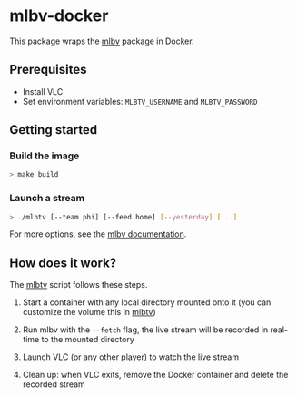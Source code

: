 # mlbv-docker

This package wraps the [mlbv](https://github.com/kmac/mlbv) package in Docker.

## Prerequisites

- Install VLC
- Set environment variables: `MLBTV_USERNAME` and `MLBTV_PASSWORD`

## Getting started

### Build the image

```bash
> make build
```

### Launch a stream

```bash
> ./mlbtv [--team phi] [--feed home] [--yesterday] [...]
```

For more options, see the [mlbv documentation](https://github.com/kmac/mlbv#5-watching-a-live-or-archived-game).

## How does it work?

The [mlbtv](./mlbtv) script follows these steps.

1. Start a container with any local directory mounted onto it (you can customize the volume this in [mlbtv](./mlbtv))

2. Run mlbv with the `--fetch` flag, the live stream will be recorded in real-time to the mounted directory

3. Launch VLC (or any other player) to watch the live stream

4. Clean up: when VLC exits, remove the Docker container and delete the recorded stream
